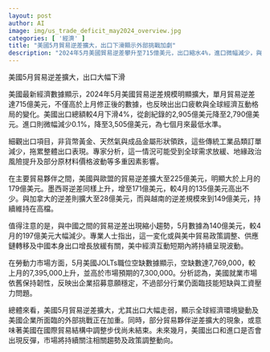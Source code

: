 ```yaml
---
layout: post
author: AI
image: img/us_trade_deficit_may2024_overview.jpg
categories: [ '經濟' ]
title: "美國5月貿易逆差擴大，出口下滑顯示外部挑戰加劇"
description: "2024年5月美國貿易逆差攀升至715億美元，出口縮水4%，進口微幅減少，與歐盟、墨西哥等主要夥伴逆差拉大；對中國逆差大幅縮小。出口表現疲弱，凸顯全球需求放緩和地緣政治因素影響。5月JOLTs職缺超預期，勞動市場保持韌性，但部分行業仍有技能缺口。美國國際貿易結構進入調整期，未來出口進口走勢備受矚目。"
---
```

美國5月貿易逆差擴大，出口大幅下滑

美國最新經濟數據顯示，2024年5月美國貿易逆差規模明顯擴大，單月貿易逆差達715億美元，不僅高於上月修正後的數據，也反映出出口疲軟與全球經濟互動格局的變化。美國出口總額較4月下滑4%，從創紀錄的2,905億美元降至2,790億美元。進口則微幅減少0.1%，降至3,505億美元，為七個月來最低水準。

細觀出口項目，非貨幣黃金、天然氣與成品金屬形狀領跌，這些傳統工業品類訂單減少，拖累整體出口表現。專家分析，這一情況可能受到全球需求放緩、地緣政治風險提升及部分原材料價格波動等多重因素影響。

在主要貿易夥伴之間，美國與歐盟的貿易逆差擴大至225億美元，明顯大於上月的179億美元。墨西哥逆差同樣上升，增至171億美元，較4月的135億美元高出不少。與加拿大的逆差則擴大至28億美元，而與越南的逆差規模來到149億美元，持續維持在高檔。

值得注意的是，與中國之間的貿易逆差出現縮小趨勢，5月數據為140億美元，較4月的197億美元大幅減少。專業人士指出，這一変化或與美中貿易政策調整、供應鏈轉移及中國本身出口增長放緩有關，美中經濟互動短期內將持續呈現波動。

在勞動力市場方面，5月美國JOLTs職位空缺數據顯示，空缺數達7,769,000，較上月的7,395,000上升，並高於市場預期的7,300,000。分析認為，美國就業市場依舊保持韌性，反映出企業招募意願穩定，不過部分行業仍面臨技能短缺與工資壓力問題。

總體來看，美國5月貿易逆差擴大，尤其出口大幅走弱，顯示全球經濟環境變動及美國企業所面臨的外部挑戰正在加重。同時，部分貿易夥伴逆差擴大的現象，或意味著美國在國際貿易結構中調整步伐尚未結束。未來幾月，美國出口和進口是否會出現反彈，市場將持續關注相關趨勢及政策調整動向。